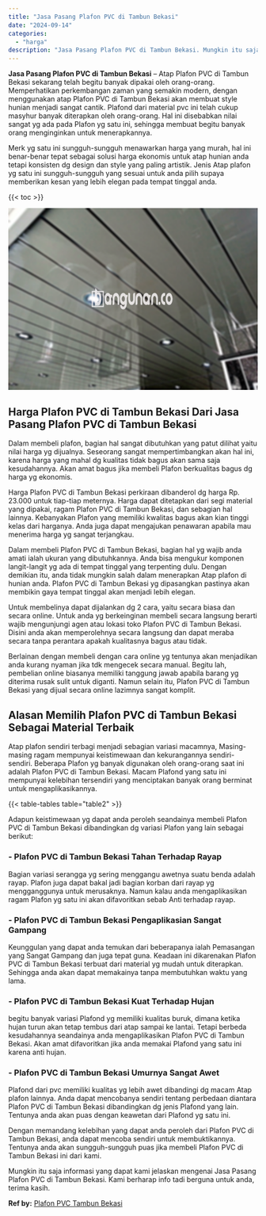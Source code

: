```yaml
---
title: "Jasa Pasang Plafon PVC di Tambun Bekasi"
date: "2024-09-14"
categories: 
  - "harga"
description: "Jasa Pasang Plafon PVC di Tambun Bekasi. Mungkin itu saja informasi yang dapat kami jelaskan mengenai Jasa Pasang Plafon PVC di Tambun Bekasi. Kami berharap..."
---
```


**Jasa Pasang Plafon PVC di Tambun Bekasi** – Atap Plafon PVC di Tambun Bekasi sekarang telah begitu banyak dipakai oleh orang-orang. Memperhatikan perkembangan zaman yang semakin modern, dengan menggunakan atap Plafon PVC di Tambun Bekasi akan membuat style hunian menjadi sangat cantik. Plafond dari material pvc ini telah cukup masyhur banyak diterapkan oleh orang-orang. Hal ini disebabkan nilai sangat yg ada pada Plafon yg satu ini, sehingga membuat begitu banyak orang menginginkan untuk menerapkannya.

Merk yg satu ini sungguh-sungguh menawarkan harga yang murah, hal ini benar-benar tepat sebagai solusi harga ekonomis untuk atap hunian anda tetapi konsisten dg design dan style yang paling artistik. Jenis Atap plafon yg satu ini sungguh-sungguh yang sesuai untuk anda pilih supaya memberikan kesan yang lebih elegan pada tempat tinggal anda.

{{< toc >}}

![Jasa Pasang Plafon PVC di Tambun Bekasi](/images/flafond-pvc-murah07.png)

## Harga Plafon PVC di Tambun Bekasi Dari Jasa Pasang Plafon PVC di Tambun Bekasi

Dalam membeli plafon, bagian hal sangat dibutuhkan yang patut dilihat yaitu nilai harga yg dijualnya. Seseorang sangat mempertimbangkan akan hal ini, karena harga yang mahal dg kualitas tidak bagus akan sama saja kesudahannya. Akan amat bagus jika membeli Plafon berkualitas bagus dg harga yg ekonomis.

Harga Plafon PVC di Tambun Bekasi perkiraan dibanderol dg harga Rp. 23.000 untuk tiap-tiap meternya. Harga dapat ditetapkan dari segi material yang dipakai, ragam Plafon PVC di Tambun Bekasi, dan sebagian hal lainnya. Kebanyakan Plafon yang memiliki kwalitas bagus akan kian tinggi kelas dari harganya. Anda juga dapat mengajukan penawaran apabila mau menerima harga yg sangat terjangkau.

Dalam membeli Plafon PVC di Tambun Bekasi, bagian hal yg wajib anda amati ialah ukuran yang dibutuhkannya. Anda bisa mengukur komponen langit-langit yg ada di tempat tinggal yang terpenting dulu. Dengan demikian itu, anda tidak mungkin salah dalam menerapkan Atap plafon di hunian anda. Plafon PVC di Tambun Bekasi yg dipasangkan pastinya akan membikin gaya tempat tinggal akan menjadi lebih elegan.

Untuk membelinya dapat dijalankan dg 2 cara, yaitu secara biasa dan secara online. Untuk anda yg berkeinginan membeli secara langsung berarti wajib mengunjungi agen atau lokasi toko Plafon PVC di Tambun Bekasi. Disini anda akan memperolehnya secara langsung dan dapat meraba secara tanpa perantara apakah kualitasnya bagus atau tidak.

Berlainan dengan membeli dengan cara online yg tentunya akan menjadikan anda kurang nyaman jika tdk mengecek secara manual. Begitu lah, pembelian online biasanya memiliki tanggung jawab apabila barang yg diterima rusak sulit untuk diganti. Namun selain itu, Plafon PVC di Tambun Bekasi yang dijual secara online lazimnya sangat komplit.

## Alasan Memilih Plafon PVC di Tambun Bekasi Sebagai Material Terbaik

Atap plafon sendiri terbagi menjadi sebagian variasi macamnya, Masing-masing ragam mempunyai keistimewaan dan kekurangannya sendiri-sendiri. Beberapa Plafon yg banyak digunakan oleh orang-orang saat ini adalah Plafon PVC di Tambun Bekasi. Macam Plafond yang satu ini mempunyai kelebihan tersendiri yang menciptakan banyak orang berminat untuk mengaplikasikannya.

{{< table-tables table="table2" >}}

Adapun keistimewaan yg dapat anda peroleh seandainya membeli Plafon PVC di Tambun Bekasi dibandingkan dg variasi Plafon yang lain sebagai berikut:

### \- Plafon PVC di Tambun Bekasi Tahan Terhadap Rayap

Bagian variasi serangga yg sering menggangu awetnya suatu benda adalah rayap. Plafon juga dapat bakal jadi bagian korban dari rayap yg mengganggunya untuk merusaknya. Namun kalau anda mengaplikasikan ragam Plafon yg satu ini akan difavoritkan sebab Anti terhadap rayap.

### \- Plafon PVC di Tambun Bekasi Pengaplikasian Sangat Gampang

Keunggulan yang dapat anda temukan dari beberapanya ialah Pemasangan yang Sangat Gampang dan juga tepat guna. Keadaan ini dikarenakan Plafon PVC di Tambun Bekasi terbuat dari material yg mudah untuk diterapkan. Sehingga anda akan dapat memakainya tanpa membutuhkan waktu yang lama.

### \- Plafon PVC di Tambun Bekasi Kuat Terhadap Hujan

begitu banyak variasi Plafond yg memiliki kualitas buruk, dimana ketika hujan turun akan tetap tembus dari atap sampai ke lantai. Tetapi berbeda kesudahannya seandainya anda mengaplikasikan Plafon PVC di Tambun Bekasi. Akan amat difavoritkan jika anda memakai Plafond yang satu ini karena anti hujan.

### \- Plafon PVC di Tambun Bekasi Umurnya Sangat Awet

Plafond dari pvc memiliki kualitas yg lebih awet dibandingi dg macam Atap plafon lainnya. Anda dapat mencobanya sendiri tentang perbedaan diantara Plafon PVC di Tambun Bekasi dibandingkan dg jenis Plafond yang lain. Tentunya anda akan puas dengan keawetan dari Plafond yg satu ini.

Dengan memandang kelebihan yang dapat anda peroleh dari Plafon PVC di Tambun Bekasi, anda dapat mencoba sendiri untuk membuktikannya. Tentunya anda akan sungguh-sungguh puas jika membeli Plafon PVC di Tambun Bekasi ini dari kami.

Mungkin itu saja informasi yang dapat kami jelaskan mengenai Jasa Pasang Plafon PVC di Tambun Bekasi. Kami berharap info tadi berguna untuk anda, terima kasih.

**Ref by:** [Plafon PVC Tambun Bekasi](https://id.wikipedia.org/wiki/Plafon)
